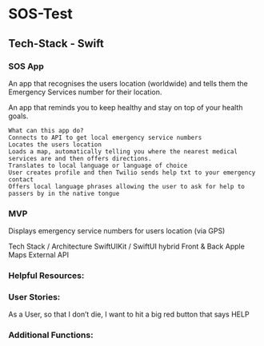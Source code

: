 # SOS-Test

## Tech-Stack - Swift

### SOS App

An app that recognises the users location (worldwide) and tells them the Emergency Services number for their location.  

An app that reminds you to keep healthy and stay on top of your health goals.

```
What can this app do?
Connects to API to get local emergency service numbers
Locates the users location
Loads a map, automatically telling you where the nearest medical services are and then offers directions.
Translates to local language or language of choice
User creates profile and then Twilio sends help txt to your emergency contact
Offers local language phrases allowing the user to ask for help to passers by in the native tongue
```

### MVP
Displays emergency service numbers for users location (via GPS)

Tech Stack / Architecture
SwiftUIKit / SwiftUI hybrid Front & Back
Apple Maps
External API

### Helpful Resources:

### User Stories:
As a User, so that I don’t die,
I want to hit a big red button that says HELP


### Additional Functions:
